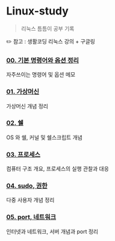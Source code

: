 # Linux-study
> 리눅스 틈틈이 공부 기록

✏️ 참고 : 생활코딩 리눅스 강의 + 구글링

### [00. 기본 명령어와 옵션 정리](https://github.com/hotpineapple/Linux-study/blob/main/docs/basics.md)
자주쓰이는 명령어 및 옵션 메모

### [01. 가상머신](https://github.com/hotpineapple/Linux-study/blob/main/docs/virtualmachine.md)
가상머신 개념 정리

### [02. 쉘](https://github.com/hotpineapple/Linux-study/blob/main/docs/shell.md)
OS 와 쉘, 커널 및 쉘스크립트 개념

### [03. 프로세스](https://github.com/hotpineapple/Linux-study/blob/main/docs/process.md)
컴퓨터 구조 개요, 프로세스의 실행 관찰과 대응

### [04. sudo, 권한](https://github.com/hotpineapple/Linux-study/blob/main/docs/sudo.md)
다중 사용자 개념 정리

### [05. port, 네트워크](https://github.com/hotpineapple/Linux-study/blob/main/docs/port.md)
인터넷과 네트워크, 서버 개념과 port 정리
